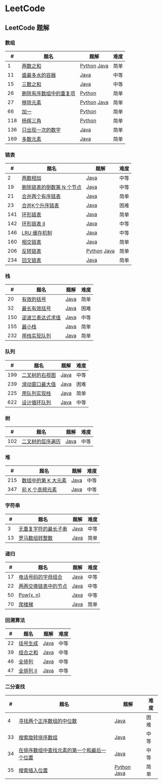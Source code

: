 LeetCode
========

## LeetCode 题解

### 数组

| # | 题名 | 题解 | 难度 |
|---| ----- | -------- | ---------- |
|1  | [两数之和](https://leetcode-cn.com/problems/two-sum/) | [Python](python/array/twoSumSolution.py) [Java](java/src/array/twoSum/TwoSum.java) | 简单 |
|11 | [盛最多水的容器](https://leetcode-cn.com/problems/container-with-most-water/) | [Java](java/src/array/containerWithMostWater/ContainerWithMostWater.java) | 中等 |
|15 | [三数之和](https://leetcode-cn.com/problems/3sum/) | [Java](java/src/array/threeSum/ThreeSum.java) | 中等 |
|26 | [删除有序数组中的重复项](https://leetcode-cn.com/problems/remove-duplicates-from-sorted-array/) | [Python](python/array/RemoveDuplicatesSolution.py) | 简单 |
|27 | [移除元素](https://leetcode-cn.com/problems/remove-element/) | [Python](python/array/RemoveElementSolution.py) [Java](java/src/array/removeElement/RemoveElement.java)| 简单 |
|66 | [加一](https://leetcode-cn.com/problems/plus-one/) | [Python](python/array/PlusOneSolution.py) | 简单 |
|118| [杨辉三角](https://leetcode-cn.com/problems/pascals-triangle/) | [Python](python/array/PascalsTriangle.py) | 简单 |
|136| [只出现一次的数字](https://leetcode-cn.com/problems/single-number/) | [Java](java/src/array/singleNumber/SingleNumber.java) | 简单 |
|169| [多数元素](https://leetcode-cn.com/problems/majority-element/) | [Java](java/src/array/majorityElement/MajorityElement.java) | 简单 |

### 链表

| # | 题名 | 题解 | 难度 |
|---| ----- | -------- | ---------- |
|2  | [两数相加](https://leetcode-cn.com/problems/add-two-numbers/) | [Java](java/src/linkedlist/addTwoNumbers/AddTwoNumbers.java) | 中等 |
|19 | [删除链表的倒数第 N 个节点](https://leetcode-cn.com/problems/remove-nth-node-from-end-of-list/) | [Java](java/src/linkedlist/removeNthFromEnd/RemoveNthFromEnd.java) | 中等 |
|21 | [合并两个有序链表](https://leetcode-cn.com/problems/merge-two-sorted-lists/) | [Java](java/src/linkedlist/mergeTwoSortedLists/MergeTwoSortedLists.java) | 简单 |
|23 | [合并K个升序链表](https://leetcode-cn.com/problems/merge-k-sorted-lists/) | [Java](java/src/linkedlist/mergeKSortedLists/MergeKSortedLists.java) | 困难 |
|141| [环形链表](https://leetcode-cn.com/problems/linked-list-cycle/) | [Java](java/src/linkedlist/linkedListCycle/LinkedListCycle.java) | 简单 |
|142| [环形链表 II](https://leetcode-cn.com/problems/linked-list-cycle-ii/) | [Java](java/src/linkedlist/linkedListCycleIi/LinkedListCycleIi.java) | 中等 |
|146| [LRU 缓存机制](https://leetcode-cn.com/problems/lru-cache/) | [Java](java/src/linkedlist/lruCache/LRUCache.java) | 中等 |
|160| [相交链表](https://leetcode-cn.com/problems/intersection-of-two-linked-lists/) | [Java](java/src/linkedlist/intersectionOfTwoLinkedLists/IntersectionOfTwoLinkedLists.java) | 简单 |
|206| [反转链表](https://leetcode-cn.com/problems/reverse-linked-list/)| [Python](python/linkedList/reverseLinkedList.py) [Java](java/src/linkedlist/reverseLinkedList/ReverseLinkedList.java) | 简单 |
|234| [回文链表](https://leetcode-cn.com/problems/palindrome-linked-list/)| [Java](java/src/linkedlist/isPalindrome/IsPalindrome.java) | 简单 |

### 栈

| # | 题名 | 题解 | 难度 |
|---| ----- | -------- | ---------- |
|20  | [有效的括号](https://leetcode-cn.com/problems/valid-parentheses/) | [Java](java/src/stack/validParentheses/ValidParentheses.java) | 简单 |
|32  | [最长有效括号](https://leetcode-cn.com/problems/longest-valid-parentheses/) | [Java](java/src/stack/longestValidParentheses/LongestValidParentheses.java) | 困难 |
|150 | [逆波兰表达式求值](https://leetcode-cn.com/problems/evaluate-reverse-polish-notation/) | [Java](java/src/stack/evalRPN/EvalRPN.java) | 中等 |
|155 | [最小栈](https://leetcode-cn.com/problems/min-stack/) | [Java](java/src/stack/minStack/MinStack.java) | 简单 |
|232 | [用栈实现队列](https://leetcode-cn.com/problems/implement-queue-using-stacks/) | [Java](java/src/stack/implementQueueUsingStacks/MyQueue.java) | 简单 |

### 队列

| # | 题名 | 题解 | 难度 |
|---| ----- | -------- | ---------- |
|199| [二叉树的右视图](https://leetcode-cn.com/problems/binary-tree-right-side-view) | [Java](java/src/tree/binaryTreeRightSideView/BinaryTreeRightSideView.java) | 中等 |
|239| [滑动窗口最大值](https://leetcode-cn.com/problems/sliding-window-maximum/) | [Java](java/src/queue/maxSlidingWindow/MaxSlidingWindow.java) | 困难 |
|225| [用队列实现栈](https://leetcode-cn.com/problems/implement-stack-using-queues) | [Java](java/src/queue/implementStackUsingQueues/MyStack.java) | 简单 |
|622| [设计循环队列](https://leetcode-cn.com/problems/design-circular-queue) | [Java](java/src/queue/designCircularQueue/MyCircularQueue.java) | 中等 |

### 树

| # | 题名 | 题解 | 难度 |
|---| ----- | -------- | ---------- |
|102| [二叉树的层序遍历](https://leetcode-cn.com/problems/binary-tree-level-order-traversal/) | [Java](java/src/tree/binaryTreeLevelOrderTraversal/BinaryTreeLevelOrderTraversal.java) | 中等 |

### 堆

| # | 题名 | 题解 | 难度 |
|---| ----- | -------- | ---------- |
|215| [数组中的第 K 大元素](https://leetcode-cn.com/problems/kth-largest-element-in-an-array/) | [Java](java/src/heap/findKthLargest/FindKthLargest.java) | 中等 |
|347| [前 K 个高频元素](https://leetcode-cn.com/problems/top-k-frequent-elements/) | [Java](java/src/heap/topKFrequent/TopKFrequent.java) | 中等 |

### 字符串

| # | 题名 | 题解 | 难度 |
|---| ----- | -------- | ---------- |
|3  | [无重复字符的最长子串](https://leetcode-cn.com/problems/longest-substring-without-repeating-characters/) | [Java](java/src/string/longestSubstringWithoutRepeatingCharacters/LongestSubstringWithoutRepeatingCharacters.java) | 中等 |
|13 | [罗马数组转整数](https://leetcode-cn.com/problems/roman-to-integer/) | [Java](java/src/string/roman2integer/RomanToInteger.java) | 简单 |

### 递归

| # | 题名 | 题解 | 难度 |
|---| ----- | -------- | ---------- |
|17 | [电话号码的字母组合](https://leetcode-cn.com/problems/letter-combinations-of-a-phone-number/) | [Java](java/src/recursion/letterCombinationsOfAPhoneNumber/LetterCombinationsOfAPhoneNumber.java) | 中等 |
|22 | [两两交换链表中的节点](https://leetcode-cn.com/problems/swap-nodes-in-pairs/) | [Java](java/src/recursion/swapPairs/SwapPairs.java) | 中等 |
|50 | [Pow(x, n)](https://leetcode-cn.com/problems/powx-n/) | [Java](java/src/recursion/pow/PowXN.java) | 中等 |
|70 | [爬楼梯](https://leetcode-cn.com/problems/climbing-stairs/) | [Java](java/src/recursion/climbingStairs/ClimbingStairs.java) | 简单 |

### 回溯算法

| # | 题名 | 题解 | 难度 |
|---| ----- | -------- | ---------- |
|22 | [括号生成](https://leetcode-cn.com/problems/generate-parentheses/) | [Java](java/src/backtrack/generateParentheses/GenerateParentheses.java) | 中等 |
|39 | [组合之和](https://leetcode-cn.com/problems/combination-sum/) | [Java](java/src/backtrack/combinationSum/CombinationSum.java) | 中等 |
|46 | [全排列](https://leetcode-cn.com/problems/permutations/) | [Java](java/src/backtrack/permute/Permute.java) | 中等 |
|47 | [全排列 II](https://leetcode-cn.com/problems/permutations-ii/) | [Java](java/src/backtrack/permute2/Permute2.java) | 中等 |


### 二分查找
| # | 题名 | 题解 | 难度 |
|---| ----- | -------- | ---------- |
|4  | [寻找两个正序数组的中位数](https://leetcode-cn.com/problems/median-of-two-sorted-arrays/) | [Java](java/src/binarySearch/medianOfTwoSortedArrays/MedianOfTwoSortedArrays.java) | 困难 |
|33 | [搜索旋转排序数组](https://leetcode-cn.com/problems/search-in-rotated-sorted-array) | [Java](java/src/binarySearch/searchInRotatedSortedArray/SearchInRotatedSortedArray.java) | 中等 |
|34 | [在排序数组中查找元素的第一个和最后一个位置](https://leetcode-cn.com/problems/find-first-and-last-position-of-element-in-sorted-array) | [Java](java/src/binarySearch/findFirstAndLastPositionOfElementInSortedArray/FindFirstAndLastPositionOfElementInSortedArray.java) | 中等 |
|35 | [搜索插入位置](https://leetcode-cn.com/problems/search-insert-position/) | [Python](python/array/SearchInsertPositionSolution.py) [Java](java/src/binarySearch/searchInsertPosition/SearchInsertPosition.java) | 简单 |
